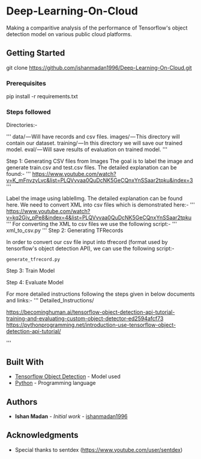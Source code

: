 # Deep-Learning-On-Cloud

Making a comparitive analysis of the performance of Tensorflow's object detection model on various public cloud platforms.

## Getting Started

git clone https://github.com/ishanmadan1996/Deep-Learning-On-Cloud.git

### Prerequisites

pip install -r requirements.txt


### Steps followed

Directories:-

'''
data/ — Will have records and csv files.
images/ — This directory will contain our dataset.
training/ — In this directory we will save our trained model.
eval/ — Will save results of evaluation on trained model.
'''

Step 1: Generating CSV files from Images
The goal is to label the image and generate train.csv and test.csv files. The detailed explanation can be found:-
'''
https://www.youtube.com/watch?v=K_mFnvzyLvc&list=PLQVvvaa0QuDcNK5GeCQnxYnSSaar2tpku&index=3
'''

Label the image using lablelImg. The detailed explanation can be found here.
We need to convert XML into csv files which is demonstrated here:-
'''
https://www.youtube.com/watch?v=kq2Gjv_pPe8&index=4&list=PLQVvvaa0QuDcNK5GeCQnxYnSSaar2tpku
'''
For converting the XML to csv files we use the following script:-
'''
xml_to_csv.py
'''
Step 2: Generating TFRecords

In order to convert our csv file input into tfrecord (format used by tensorflow's object detection API), we can use the following script:-
```
generate_tfrecord.py
```

Step 3: Train Model

Step 4: Evaluate Model

For more detailed instructions following the steps given in below documents and links:-
'''
Detailed_Instructions/

https://becominghuman.ai/tensorflow-object-detection-api-tutorial-training-and-evaluating-custom-object-detector-ed2594afcf73
https://pythonprogramming.net/introduction-use-tensorflow-object-detection-api-tutorial/ 

'''

## Built With

* [Tensorflow Object Detection](https://github.com/tensorflow/models/tree/master/research/object_detection) - Model used
* [Python](https://docs.python.org/3/) - Programming language


## Authors

* **Ishan Madan** - *Initial work* - [ishanmadan1996](https://github.com/ishanmadan1996)


## Acknowledgments

* Special thanks to sentdex (https://www.youtube.com/user/sentdex)
